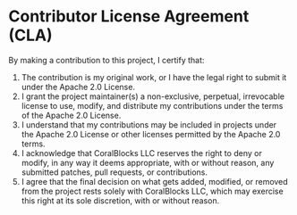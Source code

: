 # Contributor License Agreement (CLA)

By making a contribution to this project, I certify that:

1. The contribution is my original work, or I have the legal right to submit it under the Apache 2.0 License.
2. I grant the project maintainer(s) a non-exclusive, perpetual, irrevocable license to use, modify, and distribute my contributions under the terms of the Apache 2.0 License.
3. I understand that my contributions may be included in projects under the Apache 2.0 License or other licenses permitted by the Apache 2.0 terms.
4. I acknowledge that CoralBlocks LLC reserves the right to deny or modify, in any way it deems appropriate, with or without reason, any submitted patches, pull requests, or contributions.
5. I agree that the final decision on what gets added, modified, or removed from the project rests solely with CoralBlocks LLC, which may exercise this right at its sole discretion, with or without reason.

